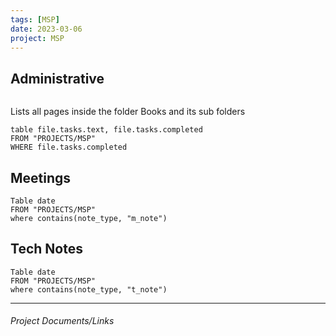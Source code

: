 ```yaml
---
tags: [MSP]
date: 2023-03-06
project: MSP
---
```


## Administrative
```dataviewjs
```
Lists all pages inside the folder Books and its sub folders 
```dataview 
table file.tasks.text, file.tasks.completed
FROM "PROJECTS/MSP" 
WHERE file.tasks.completed
```

## Meetings
```dataview
Table date
FROM "PROJECTS/MSP" 
where contains(note_type, "m_note")
```
## Tech Notes
```dataview
Table date
FROM "PROJECTS/MSP" 
where contains(note_type, "t_note")
```

---

###### Project Documents/Links

